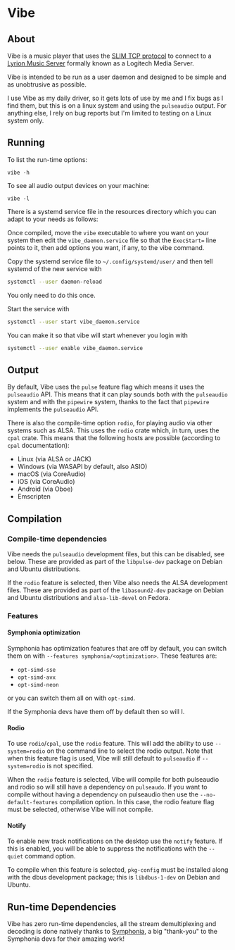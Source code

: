 # Vibe

## About
Vibe is a music player that uses the [SLIM TCP protocol][`slimtcp`] to 
connect to a [Lyrion Music Server][`lms`] formally known as a
Logitech Media Server.

Vibe is intended to be run as a user daemon and designed to be simple and
as unobtrusive as possible.

I use Vibe as my daily driver, so it gets lots of use by me and I fix
bugs as I find them, but this is on a linux system and using the 
`pulseaudio` output. For anything else, I rely on bug reports but
I'm limited to testing on a Linux system only.

## Running
To list the run-time options:
```
vibe -h
```

To see all audio output devices on your machine:
```
vibe -l
```

There is a systemd service file in the resources directory
which you can adapt to your needs as follows:

Once compiled, move the `vibe` executable to where you want on your
system then edit the `vibe_daemon.service` file so that the
`ExecStart=` line points to it, then add options you want, if any, to the 
vibe command.

Copy the systemd service file to `~/.config/systemd/user/` and then
tell systemd of the new service with
```bash
systemctl --user daemon-reload
```
You only need to do this once.

Start the service with
```bash
systemctl --user start vibe_daemon.service
```

You can make it so that vibe will start whenever you login with
```bash
systemctl --user enable vibe_daemon.service
```

## Output
By default, Vibe uses the `pulse` feature flag which means it uses 
the `pulseaudio` API. This means that it can play
sounds both with the `pulseaudio` system and with the `pipewire` system, thanks
to the fact that `pipewire` implements the `pulseaudio` API.

There is also the compile-time option `rodio`, for playing audio via other systems
such as ALSA. This uses the `rodio` crate which, in turn, uses the `cpal` crate.
This means that the following hosts are possible (according to `cpal` 
documentation):
- Linux (via ALSA or JACK)
- Windows (via WASAPI by default, also ASIO)
- macOS (via CoreAudio)
- iOS (via CoreAudio)
- Android (via Oboe)
- Emscripten

## Compilation

### Compile-time dependencies
Vibe needs the `pulseaudio` development files, but this can be disabled, see below.
These are provided as
part of the `libpulse-dev` package on Debian and Ubuntu distributions.

If the `rodio` feature is selected, then Vibe also needs
the ALSA development files. These are provided as part of the `libasound2-dev`
package on Debian and Ubuntu distributions and `alsa-lib-devel` on Fedora.

### Features
#### Symphonia optimization
Symphonia has optimization features that are off by default, you can switch them on 
with `--features symphonia/<optimization>`. These features are:
 - `opt-simd-sse`
 - `opt-simd-avx`
 - `opt-simd-neon`

or you can switch them all on with `opt-simd`.

If the Symphonia devs have them off by default then so will I.

#### Rodio
To use `rodio`/`cpal`, use the `rodio` feature. This will add the 
ability to use `--system=rodio` on the command line to select the 
rodio output. Note that when
this feature flag is used, Vibe will still default to `pulseaudio`
if `--system=rodio` is not specified.

When the `rodio` feature is selected, Vibe will compile for
both pulseaudio and rodio so will still have a dependency
on `pulseaudo`.
If you want to compile without having a dependency on pulseaudio then use
the `--no-default-features` compilation option. In this case, the rodio
feature flag must be selected, otherwise Vibe will not compile.

#### Notify
To enable new track notifications on the desktop use the `notify`
feature. If this is enabled, you will be able to suppress the
notifications with the `--quiet` command option.

To compile when this feature is selected, `pkg-config` must be
installed along with the dbus development package; this is
`libdbus-1-dev` on Debian and Ubuntu.

## Run-time Dependencies
Vibe has zero run-time dependencies, all the stream
demultiplexing and decoding is done natively thanks to 
[Symphonia][`symphonia`], a big "thank-you" to the Symphonia devs for their
amazing work!


[`slimtcp`]: https://wiki.slimdevices.com/index.php/SlimProto_TCP_protocol
[`lms`]: https://lyrion.org/
[`squeezelite`]: https://github.com/ralph-irving/squeezelite
[`symphonia`]: https://crates.io/crates/symphonia
[`rust`]: https://www.rust-lang.org/
[`rodio`]: https://crates.io/crates/rodio
[`cpal`]: https://crates.io/crates/cpal